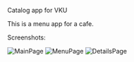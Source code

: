 Catalog app for VKU

This is a menu app for a cafe.

Screenshots:
 
![MainPage](/../master/ScreenShots/screenshot1.png?raw=true "Optional Title")
![MenuPage](/../master/ScreenShots/screenshot2.png?raw=true "Optional Title")
![DetailsPage](/../master/ScreenShots/screenshot3.png?raw=true "Optional Title")
